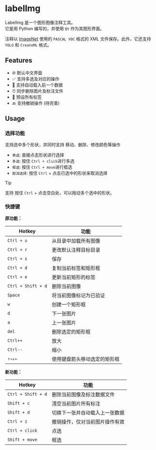 # labelImg

LabelImg 是一个图形图像注释工具。  
它是用 Python 编写的，并使用 `Qt` 作为其图形界面。

注释以 [ImageNet](http://www.image-net.org/) 使用的 `PASCAL VOC` 格式的 XML 文件保存。此外，它还支持 `YOLO` 和 `CreateML` 格式。

## Features

- 🌐 默认中文界面
- ✅ 支持多选及对应的操作
- 🔄 支持自动载入前一个数据
- ⏰ 同步删除图片及标注文件
- 🔖 预设所有标签
- 🔙 支持撤销操作 (待完善)

## Usage

### 选择功能

支持选中多个形状，并同时支持 移动、删除、修改颜色等操作

- `单选`: 直接点击形状进行选择
- `多选`: 按住 `Ctrl + click`进行多选
- `框选`: 按住 `Ctrl + move`进行框选
- `取消选择`: 按住 `Ctrl` + 点击已选中的形状来取消选择

> [!TIP]
> 支持 按住 `Ctrl` + 点击空白处，可以拖动多个选中的形状。

### 快捷键

**原功能：**

| Hotkey             | 功能                         |
| ------------------ | ---------------------------- |
| `Ctrl + u`         | 从目录中加载所有图像         |
| `Ctrl + r`         | 更改默认注释目标目录         |
| `Ctrl + s`         | 保存                         |
| `Ctrl + d`         | 复制当前标签和矩形框         |
| `Ctrl + e`         | 更新当前矩形的标签         |
| `Ctrl + Shift + d` | 删除当前图像                 |
| `Space`            | 将当前图像标记为已验证       |
| `w`                | 创建一个矩形框               |
| `d`                | 下一张图片                   |
| `a`                | 上一张图片                   |
| `del`              | 删除选定的矩形框             |
| `Ctrl++`           | 放大                         |
| `Ctrl--`           | 缩小                         |
| `↑→↓←`             | 使用键盘箭头移动选定的矩形框 |

**新功能：**

| Hotkey             | 功能                           |
| ------------------ | ------------------------------ |
| `Ctrl + Shift + d` | 删除当前图像及标注数据文件     |
| `Shift + c`         | 清空当前图片所有标注 |
| `Shift + d`        | 切换下一张并自动载入上一张数据 |
| `Ctrl + z`         | 撤销操作，仅对当前图片操作有效 |
| `Ctrl + click`     | 点选                           |
| `Shift + move`     | 框选                           |
